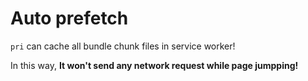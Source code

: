 # Auto prefetch

`pri` can cache all bundle chunk files in service worker!

In this way, **It won't send any network request while page jumpping!**

